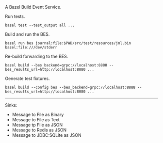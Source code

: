 A Bazel Build Event Service.

Run tests.
```shell
bazel test --test_output all ...
```

Build and run the BES.
```shell
bazel run bes journal:file:$PWD/src/test/resources/jnl.bin bazel:file:///dev/stderr
```

Re-build forwarding to the BES.
```shell
bazel build --bes_backend=grpc://localhost:8888 --bes_results_url=http://localhost:8080 ...
```

Generate test fixtures.
```shell
bazel build --config bes --bes_backend=grpc://localhost:8888 --bes_results_url=http://localhost:8080 ...
```



----

Sinks:
- Message to File as Binary
- Message to File as Text
- Message tp File as JSON
- Message to Redis as JSON
- Message to JDBC:SQLite as JSON
